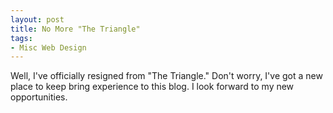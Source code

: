 ```yaml
---
layout: post
title: No More "The Triangle"
tags:
- Misc Web Design
---
```

Well, I've officially resigned from "The Triangle."  Don't worry, I've got a new place to keep bring experience to this blog.  I look forward to my new opportunities.
